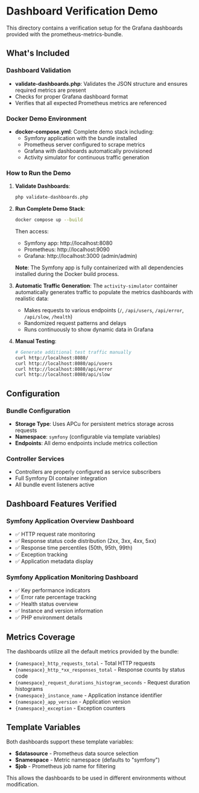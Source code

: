 # Dashboard Verification Demo

This directory contains a verification setup for the Grafana dashboards provided with the prometheus-metrics-bundle.

## What's Included

### Dashboard Validation

- **validate-dashboards.php**: Validates the JSON structure and ensures required metrics are present
- Checks for proper Grafana dashboard format
- Verifies that all expected Prometheus metrics are referenced

### Docker Demo Environment

- **docker-compose.yml**: Complete demo stack including:
  - Symfony application with the bundle installed
  - Prometheus server configured to scrape metrics
  - Grafana with dashboards automatically provisioned
  - Activity simulator for continuous traffic generation

### How to Run the Demo

1. **Validate Dashboards**:
   ```bash
   php validate-dashboards.php
   ```

2. **Run Complete Demo Stack**:
   ```bash
   docker compose up --build
   ```
   
   Then access:
   - Symfony app: http://localhost:8080
   - Prometheus: http://localhost:9090
   - Grafana: http://localhost:3000 (admin/admin)
   
   **Note**: The Symfony app is fully containerized with all dependencies installed during the Docker build process.

3. **Automatic Traffic Generation**:
   The `activity-simulator` container automatically generates traffic to populate the metrics dashboards with realistic data:
   - Makes requests to various endpoints (`/`, `/api/users`, `/api/error`, `/api/slow`, `/health`)
   - Randomized request patterns and delays
   - Runs continuously to show dynamic data in Grafana

4. **Manual Testing**:
   ```bash
   # Generate additional test traffic manually
   curl http://localhost:8080/
   curl http://localhost:8080/api/users
   curl http://localhost:8080/api/error
   curl http://localhost:8080/api/slow
   ```

## Configuration

### Bundle Configuration
- **Storage Type**: Uses APCu for persistent metrics storage across requests
- **Namespace**: `symfony` (configurable via template variables)
- **Endpoints**: All demo endpoints include metrics collection

### Controller Services
- Controllers are properly configured as service subscribers
- Full Symfony DI container integration
- All bundle event listeners active

## Dashboard Features Verified

### Symfony Application Overview Dashboard
- ✅ HTTP request rate monitoring
- ✅ Response status code distribution (2xx, 3xx, 4xx, 5xx)
- ✅ Response time percentiles (50th, 95th, 99th)
- ✅ Exception tracking
- ✅ Application metadata display

### Symfony Application Monitoring Dashboard  
- ✅ Key performance indicators
- ✅ Error rate percentage tracking
- ✅ Health status overview
- ✅ Instance and version information
- ✅ PHP environment details

## Metrics Coverage

The dashboards utilize all the default metrics provided by the bundle:

- `{namespace}_http_requests_total` - Total HTTP requests
- `{namespace}_http_*xx_responses_total` - Response counts by status code
- `{namespace}_request_durations_histogram_seconds` - Request duration histograms
- `{namespace}_instance_name` - Application instance identifier
- `{namespace}_app_version` - Application version
- `{namespace}_exception` - Exception counters

## Template Variables

Both dashboards support these template variables:
- **$datasource** - Prometheus data source selection
- **$namespace** - Metric namespace (defaults to "symfony")
- **$job** - Prometheus job name for filtering

This allows the dashboards to be used in different environments without modification.
